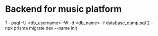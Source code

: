 # Backend for music platform

1 - psql -U <db_username> -W -d <db_name> -f database_dump.sql
2 - npx prisma migrate dev --name init